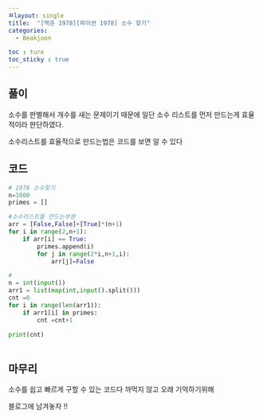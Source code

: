 ```yaml
---
ㅉlayout: single
title:  "[백준 1978][파이썬 1978] 소수 찾기"
categories:
  - Beakjoon

toc : ture
toc_sticky : true
---
```

<!-- 위는 머릿말임 아래부터 포스트 본문 -->



## 풀이

소수를 판별해서 개수를 새는 문제이기 때문에 일단 소수 리스트를 먼저 만드는게 효율적이라 판단하였다.

소수리스트를 효율적으로 만드는법은 코드를 보면 알 수 있다

## 코드 

```python
# 1978 소수찾기
n=1000
primes = []

#소수리스트를 만드는부분
arr = [False,False]+[True]*(n+1)
for i in range(2,n+1):
    if arr[i] == True:
        primes.append(i)
        for j in range(2*i,n+1,i):
            arr[j]=False

#
n = int(input())
arr1 = list(map(int,input().split()))
cnt =0
for i in range(len(arr1)):
    if arr1[i] in primes:
        cnt =cnt+1

print(cnt)
    
```



## 마무리

소수를 쉽고 빠르게 구할 수 있는 코드다 까먹지 않고 오래 기억하기위해

블로그에 남겨놓자 !!
